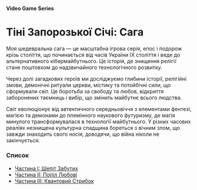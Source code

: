 #### Video Game Series

# Тіні Запорозької Січі: Сага

Моя шедевральна сага — це масштабна ігрова серія, епос і подорож крізь століття, що починається від часів України IX століття і веде до альтернативного кібермайбутнього. Це історія, де знищення релігії стане поштовхом до надзвичайного технологічного розвитку.

Через долі загадкових героїв ми досліджуємо глибини історії, релігійні змови, демонічні ритуали церкви, містику та потойбічні сили, що сформували світ. Це боротьба за свободу та любов, відкриття заборонених таємниць і вибір, що змінить майбутнє всього людства.

Світ еволюціонує від автентичного середньовіччя з елементами фентезі, магією та демонами до племінного наукового футуризму, де магія минулого трансформувалася в технології майбутнього. У різних часових реаліях незнищена культурна спадщина бореться з вічним злом, що завжди знаходить свого носія, доводячи, що війна ніколи не закінчується.

### Список

- [Частина I: Шепіт Забутих](/whispers-of-the-forgotten)
- [Частина II: Попіл Любові](/ashes-of-the-beloved)
- [Частина III: Квантовий Стрибок](/quantum-leap)